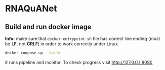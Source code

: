 # RNAQuANet

## Build and run docker image
**Info:** make sure that `docker-entrypoint.sh` file has correct line ending (must be **LF**, not **CRLF**) in order to work correctly under Linux.

```bash
docker compose up --build
```

it runs pipeline and monitor. To check progress visit http://127.0.0.1:8080
